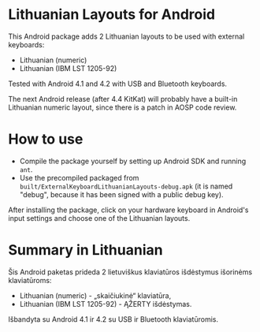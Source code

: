 Lithuanian Layouts for Android
==============================

This Android package adds 2 Lithuanian layouts to be used with external keyboards:
* Lithuanian (numeric)
* Lithuanian (IBM LST 1205-92)

Tested with Android 4.1 and 4.2 with USB and Bluetooth keyboards.

The next Android release (after 4.4 KitKat) will probably have a built-in Lithuanian numeric layout, since there is a patch in AOSP code review.


How to use
==========

* Compile the package yourself by setting up Android SDK and running `ant`.
* Use the precompiled packaged from `built/ExternalKeyboardLithuanianLayouts-debug.apk` (it is named "debug", because it has been signed with a public debug key).

After installing the package, click on your hardware keyboard in Android's input settings and choose one of the Lithuanian layouts.

Summary in Lithuanian
=====================

Šis Android paketas prideda 2 lietuviškus klaviatūros išdėstymus išorinėms klaviatūroms:
* Lithuanian (numeric) - „skaičiukinė“ klaviatūra,
* Lithuanian (IBM LST 1205-92) - ĄŽERTY išdėstymas.

Išbandyta su Android 4.1 ir 4.2 su USB ir Bluetooth klaviatūromis.
